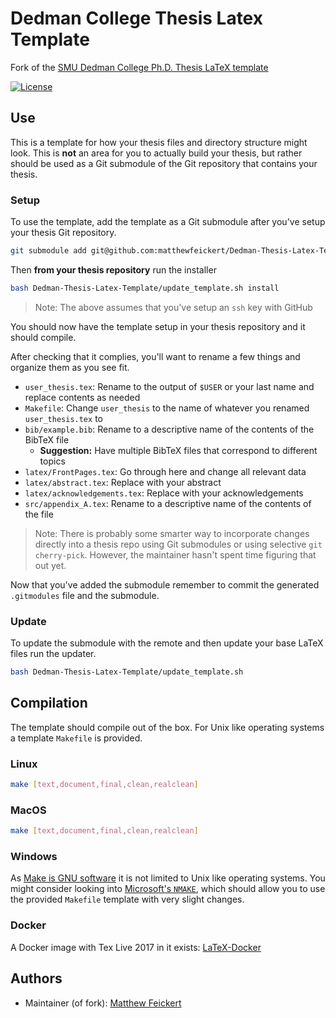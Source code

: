 # Dedman College Thesis Latex Template

Fork of the [SMU Dedman College Ph.D. Thesis LaTeX template](https://www.smu.edu/graduate/CurrentStudents/Graduation/DissThesisGuide)

[![License](https://img.shields.io/badge/License-BSD%203--Clause-blue.svg)](https://opensource.org/licenses/BSD-3-Clause)

## Use

This is a template for how your thesis files and directory structure might look. This is **not** an area for you to actually build your thesis, but rather should be used as a Git submodule of the Git repository that contains your thesis.

### Setup

To use the template, add the template as a Git submodule after you've setup your thesis Git repository.

```bash
git submodule add git@github.com:matthewfeickert/Dedman-Thesis-Latex-Template.git
```

Then **from your thesis repository** run the installer

```bash
bash Dedman-Thesis-Latex-Template/update_template.sh install
```

> Note: The above assumes that you've setup an `ssh` key with GitHub

You should now have the template setup in your thesis repository and it should compile.

After checking that it complies, you'll want to rename a few things and organize them as you see fit.

- `user_thesis.tex`: Rename to the output of `$USER` or your last name and replace contents as needed
- `Makefile`: Change `user_thesis` to the name of whatever you renamed `user_thesis.tex` to
- `bib/example.bib`: Rename to a descriptive name of the contents of the BibTeX file
   - **Suggestion:** Have multiple BibTeX files that correspond to different topics
- `latex/FrontPages.tex`: Go through here and change all relevant data
- `latex/abstract.tex`: Replace with your abstract
- `latex/acknowledgements.tex`: Replace with your acknowledgements
- `src/appendix_A.tex`: Rename to a descriptive name of the contents of the file

> Note: There is probably some smarter way to incorporate changes directly into a thesis repo using Git submodules or using selective `git cherry-pick`. However, the maintainer hasn't spent time figuring that out yet.

Now that you've added the submodule remember to commit the generated `.gitmodules` file and the submodule.

### Update

To update the submodule with the remote and then update your base LaTeX files run the updater.

```bash
bash Dedman-Thesis-Latex-Template/update_template.sh
```

## Compilation

The template should compile out of the box. For Unix like operating systems a template `Makefile` is provided.

### Linux

```bash
make [text,document,final,clean,realclean]
```

### MacOS

```bash
make [text,document,final,clean,realclean]
```

### Windows

As [Make is GNU software](https://www.gnu.org/software/make/) it is not limited to Unix like operating systems. You might consider looking into [Microsoft's `NMAKE`](https://msdn.microsoft.com/en-us/library/dd9y37ha.aspx), which should allow you to use the provided `Makefile` template with very slight changes.

### Docker

A Docker image with Tex Live 2017 in it exists: [LaTeX-Docker](https://hub.docker.com/r/matthewfeickert/latex-docker/)


## Authors

 - Maintainer (of fork): [Matthew Feickert](http://www.matthewfeickert.com/)
